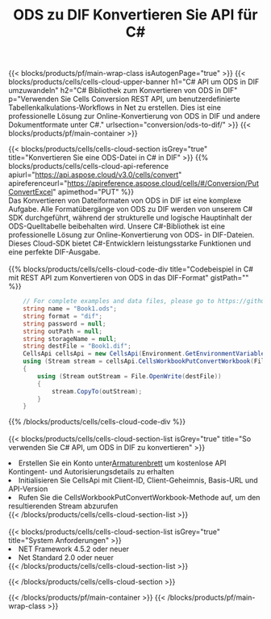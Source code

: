 ﻿---
title:  ODS zu DIF Konvertieren Sie API für C#
description:  Cloud-APIs und SDKs für Microsoft Excel und OpenOffice Calc. Konvertieren Sie die Tabelle in ein anderes Dateiformat.
url: /de/net/conversion/ods-to-dif/
---
{{< blocks/products/pf/main-wrap-class isAutogenPage="true" >}}
{{< blocks/products/cells/cells-cloud-upper-banner h1="C# API um ODS in DIF umzuwandeln" h2="C# Bibliothek zum Konvertieren von ODS in DIF" p="Verwenden Sie Cells Conversion REST API, um benutzerdefinierte Tabellenkalkulations-Workflows in Net zu erstellen. Dies ist eine professionelle Lösung zur Online-Konvertierung von ODS in DIF und andere Dokumentformate unter C#." urlsection="conversion/ods-to-dif/" >}}
{{< blocks/products/pf/main-container >}}

{{< blocks/products/cells/cells-cloud-section isGrey="true" title="Konvertieren Sie eine ODS-Datei in C# in DIF" >}}
{{% blocks/products/cells/cells-cloud-api-reference apiurl="https://api.aspose.cloud/v3.0/cells/convert" apireferenceurl="https://apireference.aspose.cloud/cells/#/Conversion/PutConvertExcel" apimethod="PUT" %}}
<br/>
Das Konvertieren von Dateiformaten von ODS in DIF ist eine komplexe Aufgabe. Alle Formatübergänge von ODS zu DIF werden von unserem C# SDK durchgeführt, während der strukturelle und logische Hauptinhalt der ODS-Quelltabelle beibehalten wird. Unsere C#-Bibliothek ist eine professionelle Lösung zur Online-Konvertierung von ODS- in DIF-Dateien. Dieses Cloud-SDK bietet C#-Entwicklern leistungsstarke Funktionen und eine perfekte DIF-Ausgabe.
<br/>
<br/>
{{% blocks/products/cells/cells-cloud-code-div title="Codebeispiel in C# mit REST API zum Konvertieren von ODS in das DIF-Format" gistPath="" %}}
 
```cs
    // For complete examples and data files, please go to https://github.com/aspose-cells-cloud/aspose-cells-cloud-dotnet/
    string name = "Book1.ods";
    string format = "dif";
    string password = null;
    string outPath = null;
    string storageName = null;
    string destFile = "Book1.dif";
    CellsApi cellsApi = new CellsApi(Environment.GetEnvironmentVariable("ProductClientId"), Environment.GetEnvironmentVariable("ProductClientSecret"));
    using (Stream stream = cellsApi.CellsWorkbookPutConvertWorkbook(File.OpenRead(name), format, password, outPath, storageName))
    {
        using (Stream outStream = File.OpenWrite(destFile))
        {
            stream.CopyTo(outStream);
        }
    }
```
 
{{% /blocks/products/cells/cells-cloud-code-div %}}
<br/>
<br/>
{{< blocks/products/cells/cells-cloud-section-list isGrey="true" title="So verwenden Sie C# API, um ODS in DIF zu konvertieren" >}}
<li> Erstellen Sie ein Konto unter<a href="https://dashboard.aspose.cloud/">Armaturenbrett</a> um kostenlose API Kontingent- und Autorisierungsdetails zu erhalten</li>
<li>Initialisieren Sie CellsApi mit Client-ID, Client-Geheimnis, Basis-URL und API-Version</li>
<li>Rufen Sie die CellsWorkbookPutConvertWorkbook-Methode auf, um den resultierenden Stream abzurufen</li>
{{< /blocks/products/cells/cells-cloud-section-list >}}
<br/>
<br/>
{{< blocks/products/cells/cells-cloud-section-list isGrey="true" title="System Anforderungen" >}}
<li>NET Framework 4.5.2 oder neuer</li>
<li>Net Standard 2.0 oder neuer</li>
{{< /blocks/products/cells/cells-cloud-section-list >}}

{{< /blocks/products/cells/cells-cloud-section >}}

{{< /blocks/products/pf/main-container >}}
{{< /blocks/products/pf/main-wrap-class >}}
